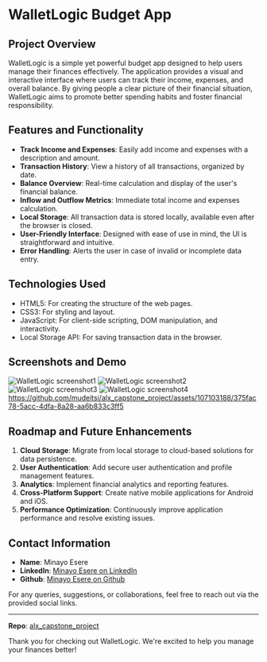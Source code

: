 # WalletLogic Budget App

## Project Overview

WalletLogic is a simple yet powerful budget app designed to help users manage their finances effectively. The application provides a visual and interactive interface where users can track their income, expenses, and overall balance. By giving people a clear picture of their financial situation, WalletLogic aims to promote better spending habits and foster financial responsibility.

## Features and Functionality

- **Track Income and Expenses**: Easily add income and expenses with a description and amount.
- **Transaction History**: View a history of all transactions, organized by date.
- **Balance Overview**: Real-time calculation and display of the user's financial balance.
- **Inflow and Outflow Metrics**: Immediate total income and expenses calculation.
- **Local Storage**: All transaction data is stored locally, available even after the browser is closed.
- **User-Friendly Interface**: Designed with ease of use in mind, the UI is straightforward and intuitive.
- **Error Handling**: Alerts the user in case of invalid or incomplete data entry.

## Technologies Used

- HTML5: For creating the structure of the web pages.
- CSS3: For styling and layout.
- JavaScript: For client-side scripting, DOM manipulation, and interactivity.
- Local Storage API: For saving transaction data in the browser.

## Screenshots and Demo

![WalletLogic screenshot1](https://github.com/mudeitsi/alx_capstone_project/assets/107103188/1a72be05-4bdd-40c8-bb68-7f6667b3b68f)
![WalletLogic screenshot2](https://github.com/mudeitsi/alx_capstone_project/assets/107103188/8052596d-e1d5-491a-a3fe-7ef4714ef329)
![WalletLogic screenshot3](https://github.com/mudeitsi/alx_capstone_project/assets/107103188/261d7d53-d063-4e73-a9c4-aeeff9dfbd96)
![WalletLogic screenshot4](https://github.com/mudeitsi/alx_capstone_project/assets/107103188/0ffbf09f-178d-47c0-bd42-93eed9f7f2e4)
https://github.com/mudeitsi/alx_capstone_project/assets/107103188/375fac78-5acc-4dfa-8a28-aa6b833c3ff5






## Roadmap and Future Enhancements

1. **Cloud Storage**: Migrate from local storage to cloud-based solutions for data persistence.
2. **User Authentication**: Add secure user authentication and profile management features.
3. **Analytics**: Implement financial analytics and reporting features.
4. **Cross-Platform Support**: Create native mobile applications for Android and iOS.
5. **Performance Optimization**: Continuously improve application performance and resolve existing issues.

## Contact Information

- **Name**: Minayo Esere
- **LinkedIn**: [Minayo Esere on LinkedIn](https://www.linkedin.com/in/minayo-esere/)
- **Github**: [Minayo Esere on Github](https://github.com/mudeitsi)

For any queries, suggestions, or collaborations, feel free to reach out via the provided social links.

---

**Repo**: [alx_capstone_project](https://github.com/mudeitsi/alx_capstone_project)

Thank you for checking out WalletLogic. We're excited to help you manage your finances better!
